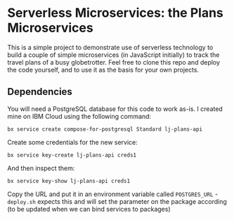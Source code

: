 # Serverless Microservices: the Plans Microservices

This is a simple project to demonstrate use of serverless technology to build a couple of simple microservices (in JavaScript initially) to track the travel plans of a busy globetrotter.  Feel free to clone this repo and deploy the code yourself, and to use it as the basis for your own projects.

## Dependencies

You will need a PostgreSQL database for this code to work as-is.  I created mine on IBM Cloud using the following command:

`bx service create compose-for-postgresql Standard lj-plans-api`

Create some credentials for the new service:

`bx service key-create lj-plans-api creds1`

And then inspect them:

`bx service key-show lj-plans-api creds1`

Copy the URL and put it in an environment variable called `POSTGRES_URL` - `deploy.sh` expects this and will set the parameter on the package according (to be updated when we can bind services to packages)
